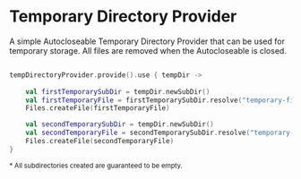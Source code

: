 # Temporary Directory Provider

A simple Autocloseable Temporary Directory Provider that can be used for temporary storage. All files are removed 
when the Autocloseable is closed.

```kotlin

tempDirectoryProvider.provide().use { tempDir ->
    
    val firstTemporarySubDir = tempDir.newSubDir()
    val firstTemporaryFile = firstTemporarySubDir.resolve("temporary-file.txt")
    Files.createFile(firstTemporaryFile)

    val secondTemporarySubDir = tempDir.newSubDir()
    val secondTemporaryFile = secondTemporarySubDir.resolve("temporary-file.txt")
    Files.createFile(secondTemporaryFile)
}
```

<sub>* All subdirectories created are guaranteed to be empty.<sub>

